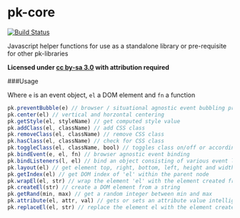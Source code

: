 pk-core
========

[![Build Status](https://travis-ci.org/sw4/pk-core.svg?branch=master)](https://travis-ci.org/sw4/pk-core)

Javascript helper functions for use as a standalone library or pre-requisite for other pk-libraries

**Licensed under [cc by-sa 3.0](http://creativecommons.org/licenses/by-sa/3.0/) with attribution required**


###Usage

Where `e` is an event object, `el` a DOM element and `fn` a function

```javascript
pk.preventBubble(e) // browser / situational agnostic event bubbling prevention
pk.center(el) // vertical and horzontal centering
pk.getStyle(el, styleName) // get computed style value
pk.addClass(el, className) // add CSS class
pk.removeClass(el, className) // remove CSS class
pk.hasClass(el, className) // check for CSS class
pk.toggleClass(el, className, bool) // toggles class on/off or according to bool
pk.bindEvent(e, el, fn) // browser agnostic event binding
pk.bindListeners(l, el) // bind an object consisting of various event listeners to el
pk.layout(el) // get element top, right, bottom, left, height and width values
pk.getIndex(el) // get DOM index of 'el' within the parent node
pk.wrapEl(el, str) // wrap the element 'el' with the element created from 'str'
pk.createEl(str) // create a DOM element from a string
pk.getRand(min, max) // get a random integer between min and max
pk.attribute(el, attr, val) // gets or sets an attribute value intelligently
pk.replaceEl(el, str) // replace the element el with the element created from str, copying all attributes
```
